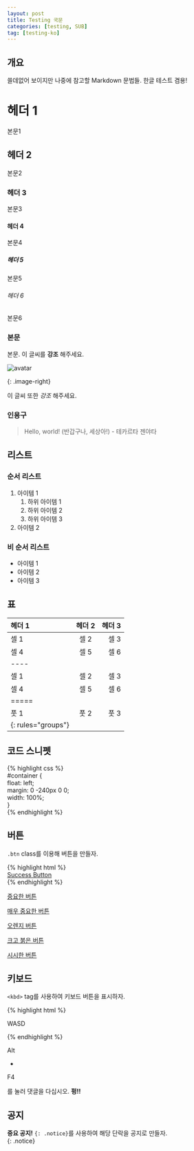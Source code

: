 ```yaml
---
layout: post
title: Testing 국문
categories: [testing, SUB]
tag: [testing-ko]
---
```


## 개요

쓸데없어 보이지만 나중에 참고할 Markdown 문법들. 한글 테스트 겸용!

# 헤더 1

본문1

## 헤더 2

본문2

### 헤더 3

본문3

#### 헤더 4

본문4

##### 헤더 5

본문5

###### 헤더 6

본문6

### 본문

본문. 이 글씨를 **강조** 해주세요.

![avatar](/avatar/img/avatar.jpg)

{: .image-right}

이 글씨 또한 _강조_ 해주세요.

### 인용구

> Hello, world! (반갑구나, 세상아!) - 테카르타 젠야타

## 리스트

### 순서 리스트

1.  아이템 1
    1.  하위 아이템 1
    2.  하위 아이템 2
    3.  하위 아이템 3
2.  아이템 2

### 비 순서 리스트

-   아이템 1
-   아이템 2
-   아이템 3

## 표

| 헤더 1 | 헤더 2 | 헤더 3 |
| :-- | :-: | --: |
| 셀 1 | 셀 2 | 셀 3 |
| 셀 4 | 셀 5 | 셀 6 |
| \---- |   |   |
| 셀 1 | 셀 2 | 셀 3 |
| 셀 4 | 셀 5 | 셀 6 |
| \===== |   |   |
| 풋 1 | 풋 2 | 풋 3 |
| {: rules="groups"} |   |   |

## 코드 스니펫

{% highlight css %}  
#container {  
float: left;  
margin: 0 -240px 0 0;  
width: 100%;  
}  
{% endhighlight %}

## 버튼

`.btn` class를 이용해 버튼을 만들자.

{% highlight html %}  
[Success Button](#)  
{% endhighlight %}

[중요한 버튼](#)

[매우 중요한 버튼](#)

[오렌지 버튼](#)

[크고 붉은 버튼](#)

[시시한 버튼](#)

## 키보드

`<kbd>` tag를 사용하여 키보드 버튼을 표시하자.

{% highlight html %}

WASD

  
{% endhighlight %}

Alt

+

F4

를 눌러 댓글을 다십시오. **펑!!**

## 공지

**중요 공지!** `{: .notice}`를 사용하여 해당 단락을 공지로 만들자.  
{: .notice}